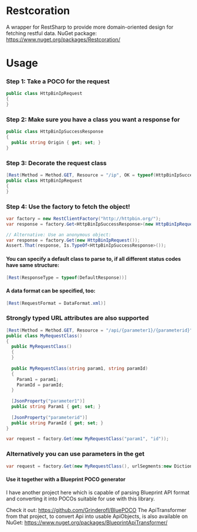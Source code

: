 # Restcoration

A wrapper for RestSharp to provide more domain-oriented design for fetching restful data.
NuGet package: https://www.nuget.org/packages/Restcoration/

# Usage

### Step 1: Take a POCO for the request

```c#
public class HttpBinIpRequest
{
}
```

### Step 2: Make sure you have a class you want a response for
```c#
public class HttpBinIpSuccessResponse
{
  public string Origin { get; set; }
}
```

### Step 3: Decorate the request class
```c#
[Rest(Method = Method.GET, Resource = "/ip", OK = typeof(HttpBinIpSuccessResponse))]
public class HttpBinIpRequest
{
}
```

### Step 4: Use the factory to fetch the object!
```c#
var factory = new RestClientFactory("http://httpbin.org/");
var response = factory.Get<HttpBinIpSuccessResponse>(new HttpBinIpRequest());

// Alternative: Use an anonymous object:
var response = factory.Get(new HttpBinIpRequest());
Assert.That(response, Is.TypeOf<HttpBinIpSuccessResponse>());
```


#### You can specify a default class to parse to, if all different status codes have same structure:
```c#
[Rest(ResponseType = typeof(DefaultResponse))]
```

#### A data format can be specified, too:
```c#
[Rest(RequestFormat = DataFormat.xml)]
```

### Strongly typed URL attributes are also supported
```c#
[Rest(Method = Method.GET, Resource = "/api/{parameter1}/{parameterid}")]
public class MyRequestClass()
{
  public MyRequestClass()
  {
  }
  
  public MyRequestClass(string param1, string paramId)
  {
    Param1 = param1;
    ParamId = paramId;
  }
  
  [JsonProperty("parameter1")]
  public string Param1 { get; set; }
  
  [JsonProperty("parameterid")]
  public string ParamId { get; set; }
}

var request = factory.Get(new MyRequestClass("param1", "id"));
```

### Alternatively you can use parameters in the get
```c#
var request = factory.Get(new MyRequestClass(), urlSegments:new Dictionary<string, string>(){ new { "parameter1", "param1"}, new { "parameterid", "id"}} );
```

#### Use it together with a Blueprint POCO generator
I have another project here which is capable of parsing Blueprint API format and converting it into POCOs suitable for use with this library.

Check it out: https://github.com/Grinderofl/BluePOCO
The ApiTransformer from that project, to convert Api into usable ApiObjects, is also available on NuGet: https://www.nuget.org/packages/BlueprintApiTransformer/
